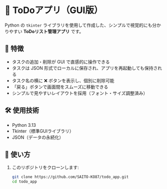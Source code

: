 # 📝 ToDoアプリ（GUI版）

Python の `tkinter` ライブラリを使用して作成した、シンプルで視覚的にも分かりやすい **ToDoリスト管理アプリ** です。

## 📌 特徴

- タスクの追加・削除が GUI で直感的に操作できる
- タスクは JSON 形式でローカルに保存され、アプリを再起動しても保持される
- タスク名の横に ❌ ボタンを表示し、個別に削除可能
- 「戻る」ボタンで画面間をスムーズに移動できる
- シンプルで見やすいレイアウトを採用（フォント・サイズ調整済み）



## 🛠️ 使用技術

- Python 3.13
- Tkinter（標準GUIライブラリ）
- JSON（データの永続化）

## 🚀 使い方

1. このリポジトリをクローンします:

   ```bash
   git clone https://github.com/SAITO-KO87/todo_app.git
   cd todo_app
